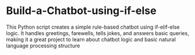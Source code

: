 # Build-a-Chatbot-using-if-else
This Python script creates a simple rule-based chatbot using if-elif-else logic. It handles greetings, farewells, tells jokes, and answers basic queries, making it a great project to learn about chatbot logic and basic natural language processing structure
